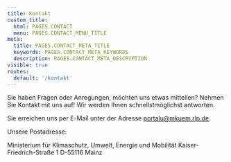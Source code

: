 ```yaml
---
title: Kontakt
custom_title:
  html: PAGES.CONTACT
  menu: PAGES.CONTACT_MENU_TITLE
meta:
  title: PAGES.CONTACT_META_TITLE
  keywords: PAGES.CONTACT_META_KEYWORDS
  description: PAGES.CONTACT_META_DESCRIPTION
visible: true
routes:
  default: '/kontakt'
---
```


Sie haben Fragen oder Anregungen, möchten uns etwas mitteilen?
Nehmen Sie Kontakt mit uns auf! Wir werden Ihnen schnellstmöglichst antworten.

Sie erreichen uns per E-Mail unter der Adresse [portalu@mkuem.rlp.de](portalu@mkuem.rlp.de).

Unsere Postadresse:

Ministerium für Klimaschutz, Umwelt, Energie und Mobilität
Kaiser-Friedrich-Straße 1
D-55116 Mainz
